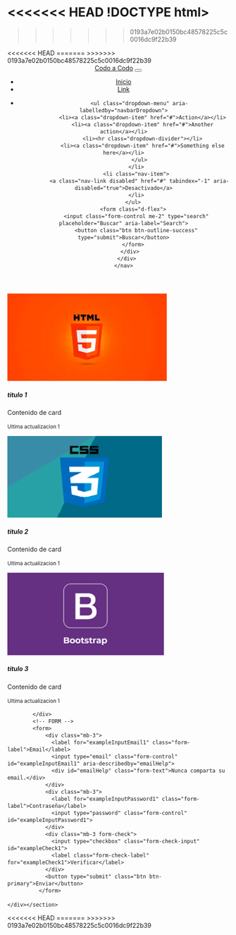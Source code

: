 <<<<<<< HEAD
!DOCTYPE html>
=======
>>>>>>> 0193a7e02b0150bc48578225c5c0016dc9f22b39
<html lang="es">
<head>
    <meta charset="UTF-8">
    <meta http-equiv="X-UA-Compatible" content="IE=edge">
<<<<<<< HEAD
    <meta name="viewport" content="width=device-width, initial-scale=1.0">
    <title>Document</title>
=======
    <meta name="viewport" content="width=device-width, initial-scale=1.0">
>>>>>>> 0193a7e02b0150bc48578225c5c0016dc9f22b39
    <!-- Latest compiled and minified CSS -->
<link href="https://cdn.jsdelivr.net/npm/bootstrap@5.2.1/dist/css/bootstrap.min.css" rel="stylesheet">
</head>
<body>
  <header>
    <nav class="navbar navbar-expand-lg navbar-light bg-light">
      <div class="container-fluid">
        <a class="navbar-brand" href="#">Codo a Codo</a>
        <button class="navbar-toggler" type="button" data-bs-toggle="collapse" data-bs-target="#navbarSupportedContent" aria-controls="navbarSupportedContent" aria-expanded="false" aria-label="Toggle navigation">
          <span class="navbar-toggler-icon"></span>
        </button>
        <div class="collapse navbar-collapse" id="navbarSupportedContent">
          <ul class="navbar-nav me-auto mb-2 mb-lg-0">
            <li class="nav-item">
              <a class="nav-link active" aria-current="page" href="#">Inicio</a>
            </li>
            <li class="nav-item">
              <a class="nav-link" href="#">Link</a>
            </li>
            <li class="nav-item dropdown">

              <ul class="dropdown-menu" aria-labelledby="navbarDropdown">
                <li><a class="dropdown-item" href="#">Action</a></li>
                <li><a class="dropdown-item" href="#">Another action</a></li>
                <li><hr class="dropdown-divider"></li>
                <li><a class="dropdown-item" href="#">Something else here</a></li>
              </ul>
            </li>
            <li class="nav-item">
              <a class="nav-link disabled" href="#" tabindex="-1" aria-disabled="true">Desactivado</a>
            </li>
          </ul>
          <form class="d-flex">
            <input class="form-control me-2" type="search" placeholder="Buscar" aria-label="Search">
            <button class="btn btn-outline-success" type="submit">Buscar</button>
          </form>
        </div>
      </div>
    </nav>
  </header>
  <main class="container-fluid">
    <section>
        <div class="row">
            <!-- CARDS -->
                <div class="card px-2 col-4">
                    <img src= "img\imgHTML.png" class="card-img-top" alt="...">
                    <div class="card-body">
                      <h5 class="card-title">titulo 1</h5>
                      <p class="card-text">Contenido de card</p>
                      <p class="card-text"><small class="text-muted">Ultima actualizacion 1</small></p>
                    </div>
                  </div>
                  <div class="card p-0 col-4">
                    <img src="img\imgCSS.png" class="card-img-top" alt="...">
                    <div class="card-body">
                      <h5 class="card-title">titulo 2</h5>
                      <p class="card-text">Contenido de card</p>
                      <p class="card-text"><small class="text-muted">Ultima actualizacion 1</small></p>
                    </div>
                  </div>
                  <div class="card p-0 col-4">
                    <img src="img\imgBOOTSTRAP.png" class="card-img-top" alt="...">
                    <div class="card-body">
                      <h5 class="card-title">titulo 3</h5>
                      <p class="card-text">Contenido de card</p>
                      <p class="card-text"><small class="text-muted">Ultima actualizacion 1</small></p>
                    </div>
                  
            </div>
            <!-- FORM -->
            <form>
                <div class="mb-3">
                  <label for="exampleInputEmail1" class="form-label">Email</label>
                  <input type="email" class="form-control" id="exampleInputEmail1" aria-describedby="emailHelp">
                  <div id="emailHelp" class="form-text">Nunca comparta su email.</div>
                </div>
                <div class="mb-3">
                  <label for="exampleInputPassword1" class="form-label">Contraseña</label>
                  <input type="password" class="form-control" id="exampleInputPassword1">
                </div>
                <div class="mb-3 form-check">
                  <input type="checkbox" class="form-check-input" id="exampleCheck1">
                  <label class="form-check-label" for="exampleCheck1">Verificar</label>
                </div>
                <button type="submit" class="btn btn-primary">Enviar</button>
              </form>
        
    </div></section>


</main>
<!-- Latest compiled JavaScript -->
<script src="https://cdn.jsdelivr.net/npm/bootstrap@5.2.1/dist/js/bootstrap.bundle.min.js"></script>
</body>
<<<<<<< HEAD
</html>
=======
</html>
>>>>>>> 0193a7e02b0150bc48578225c5c0016dc9f22b39
